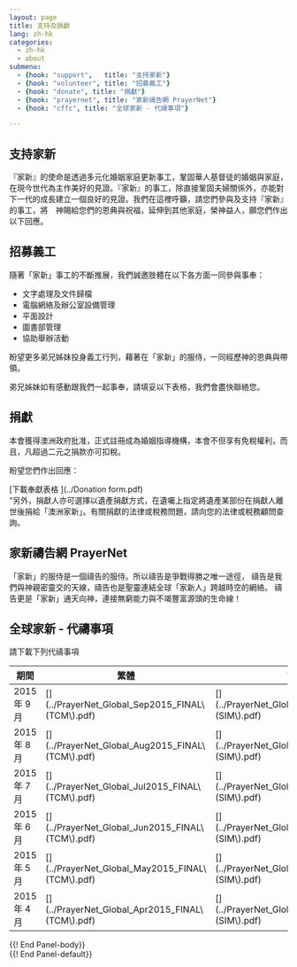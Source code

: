 ```yaml
---
layout: page
title: 支持及捐獻
lang: zh-hk
categories: 
  - zh-hk
  - about
submenu:
  - {hook: "support",   title: "支持家新"}
  - {hook: "volunteer", title: "招募義工"}
  - {hook: "donate", title: "捐獻"}
  - {hook: "prayernet", title: "家新禱告網 PrayerNet"}
  - {hook: "cffc", title: "全球家新 - 代禱事項"}

---
```


支持家新<a name="support">&nbsp;</a>
-------

『家新』的使命是透過多元化婚姻家庭更新事工，鞏固華人基督徒的婚姻與家庭，在現今世代為主作美好的見證。『家新』的事工，除直接鞏固夫婦關係外，亦能對下一代的成長建立一個良好的見證。我們在這裡呼籲，請您們參與及支持『家新』的事工，將　神賜給您們的恩典與祝福，延伸到其他家庭，榮神益人，願您們作出以下回應。

招募義工<a name="volunteer">&nbsp;</a>
--------
隨著「家新」事工的不斷推展，我們誠邀肢體在以下各方面一同參與事奉：

- 文字處理及文件歸檔
- 電腦網絡及辦公室設備管理
- 平面設計
- 圖書部管理
- 協助舉辦活動

盼望更多弟兄姊妹投身義工行列，藉著在「家新」的服侍，一同經歷神的恩典與帶領。

弟兄姊妹如有感動跟我們一起事奉，請填妥以下表格，我們會盡快聯絡您。

捐獻<a name="donate">&nbsp;</a>
----
本會獲得澳洲政府批准，正式註冊成為婚姻指導機構，本會不但享有免稅權利，而且，凡超過二元之捐款亦可扣稅。  

盼望您們作出回應：  


[下載奉獻表格 <span class="glyphicon glyphicon-download-alt"></span>](../Donation form.pdf)  
“另外，捐獻人亦可選擇以遺產捐獻方式，在遺囑上指定將遺產某部份在捐獻人離世後捐給「澳洲家新」。有關捐獻的法律或稅務問題，請向您的法律或稅務顧問查詢。

家新禱告網 PrayerNet<a name="prayernet">&nbsp;</a>
--------------------
「家新」的服侍是一個禱告的服侍。所以禱告是爭戰得勝之唯一途徑，
禱告是我們與神親密靈交的天線，禱告也是聖靈連結全球「家新人」跨越時空的網絡。
禱告更是「家新」通天向神，連接無窮能力與不竭豐富源頭的生命線！ 　


全球家新 - 代禱事項<a name="cffc">&nbsp;</a>
-------------------
請下載下列代禱事項
<div class="panel panel-default">
<div class="panel-body">
<table class="table">
<thead>
<tr>
<th>期間</th><th>繁體</th><th>简体</th>
<tr>
<tbody>
<tr>
<td>2015年&nbsp;9月</td>
<td>
[<span class="glyphicon glyphicon-download-alt"></span>](../PrayerNet_Global_Sep2015_FINAL\(TCM\).pdf)  
</td>
<td>
[<span class="glyphicon glyphicon-download-alt"></span>](../PrayerNet_Global_Sep2015_FINAL\(SIM\).pdf)
</td>
</tr>
<tr>
<td>2015年&nbsp;8月</td>
<td>
[<span class="glyphicon glyphicon-download-alt"></span>](../PrayerNet_Global_Aug2015_FINAL\(TCM\).pdf)  
</td>
<td>
[<span class="glyphicon glyphicon-download-alt"></span>](../PrayerNet_Global_Aug2015_FINAL\(SIM\).pdf)
</td>
</tr>
<tr>
<td>2015年&nbsp;7月</td>
<td>
[<span class="glyphicon glyphicon-download-alt"></span>](../PrayerNet_Global_Jul2015_FINAL\(TCM\).pdf)  
</td>
<td>
[<span class="glyphicon glyphicon-download-alt"></span>](../PrayerNet_Global_Jul2015_FINAL\(SIM\).pdf)
</td>
</tr>
<tr>
<td>2015年&nbsp;6月</td>
<td>
[<span class="glyphicon glyphicon-download-alt"></span>](../PrayerNet_Global_Jun2015_FINAL\(TCM\).pdf)  
</td>
<td>
[<span class="glyphicon glyphicon-download-alt"></span>](../PrayerNet_Global_Jun2015_FINAL\(SIM\).pdf)
</td>
</tr>
<tr>
<td>2015年&nbsp;5月</td>
<td>
[<span class="glyphicon glyphicon-download-alt"></span>](../PrayerNet_Global_May2015_FINAL\(TCM\).pdf)  
</td>
<td>
[<span class="glyphicon glyphicon-download-alt"></span>](../PrayerNet_Global_May2015_FINAL\(SIM\).pdf)
</td>
</tr>
<tr>
<td>2015年&nbsp;4月</td>
<td>
[<span class="glyphicon glyphicon-download-alt"></span>](../PrayerNet_Global_Apr2015_FINAL\(TCM\).pdf)  
</td>
<td>
[<span class="glyphicon glyphicon-download-alt"></span>](../PrayerNet_Global_Apr2015_FINAL\(SIM\).pdf)
</td>
</tr>
</tbody>
</thead>
</table>
</div> {{! End Panel-body}}
</div> {{! End Panel-default}}
